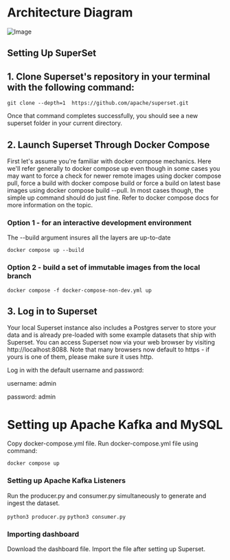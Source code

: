 # Architecture Diagram

![Image](https://github.com/user-attachments/assets/282926b7-c0ca-458b-80e3-64e991b40a70)

## Setting Up SuperSet

## 1. Clone Superset's repository in your terminal with the following command:

```git clone --depth=1  https://github.com/apache/superset.git```

Once that command completes successfully, you should see a new superset folder in your current directory.

## 2. Launch Superset Through Docker Compose
First let's assume you're familiar with docker compose mechanics.
 Here we'll refer generally to docker compose up even though in some cases you may want to force a check for newer remote images using docker compose pull,
 force a build with docker compose build or force a build on latest base images using docker compose build --pull.
In most cases though, the simple up command should do just fine.
Refer to docker compose docs for more information on the topic.

### Option 1 - for an interactive development environment
The --build argument insures all the layers are up-to-date

```docker compose up --build```

### Option 2 - build a set of immutable images from the local branch

```docker compose -f docker-compose-non-dev.yml up```

## 3. Log in to Superset
Your local Superset instance also includes a Postgres server to store your data and is already pre-loaded with some example datasets that ship with Superset.
You can access Superset now via your web browser by visiting http://localhost:8088.
Note that many browsers now default to https - if yours is one of them, please make sure it uses http.

Log in with the default username and password:

username: admin

password: admin

# Setting up Apache Kafka and MySQL

Copy docker-compose.yml file.
Run docker-compose.yml file using command:

```docker compose up```

### Setting up Apache Kafka Listeners
Run the producer.py and consumer.py simultaneously to generate and ingest the dataset.

```python3 producer.py```
```python3 consumer.py```

### Importing dashboard
Download the dashboard file.
Import the file after setting up Superset.
